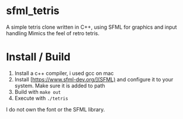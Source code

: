 # sfml_tetris
A simple tetris clone written in C++, using SFML for graphics and input handling
Mimics the feel of retro tetris.

# Install / Build

1. Install a c++ compiler, i used gcc on mac
2. Install [https://www.sfml-dev.org/](SFML) and configure it to your system. Make sure it is added to path
3. Build with ``` make out ```
4. Execute with ``` ./tetris ```



I do not own the font or the SFML library.
